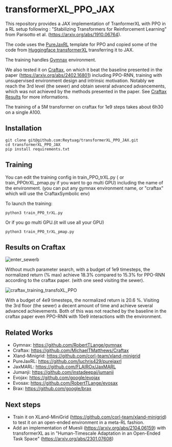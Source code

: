 # transformerXL_PPO_JAX

This repository provides a JAX implementation of TranformerXL with PPO in a RL setup following :  "Stabilizing Transformers for Reinforcement Learning" from Parisotto et al. (https://arxiv.org/abs/1910.06764). 

The code uses the [PureJaxRL](https://github.com/luchris429/purejaxrl) template for PPO and copied some of the code from [Huggingface transformerXL](https://github.com/huggingface/transformers/blob/v4.40.1/src/transformers/models/deprecated/transfo_xl/modeling_transfo_xl.py) transferring it to JAX.

The training handles [Gymnax](https://github.com/RobertTLange/gymnax) environment. 

We also tested it on [Craftax](https://github.com/MichaelTMatthews/Craftax/tree/main/craftax), on which it beat the baseline presented in the paper (https://arxiv.org/abs/2402.16801) including PPO-RNN, training with unsupervised environment design and intrinsic motivation. Notably we reach the 3rd level (the sewer) and obtain several advanced advancements, which was not achieved by the methods presented in the paper. See [Craftax Results](#results-on-craftax) for more informations. 

The training of a 5M transformer on craftax for 1e9 steps takes about 6h30 on a single A100. 

## Installation

```
git clone git@github.com:Reytuag/transformerXL_PPO_JAX.git
cd transformerXL_PPO_JAX
pip install requirements.txt
```
## Training 

You can edit the training config in train_PPO_trXL.py ( or train_PPOtrXL_pmap.py if you want to go multi GPU) including the name of the environment. (you can put any gymnax environment name, or "craftax" which will use the CraftaxSymbolic env)   

To launch the training: 
```
python3 train_PPO_trXL.py
```
Or if you go multi GPU.(it will use all your GPU) 
```
python3 train_PPO_trXL_pmap.py
```

## Results on Craftax 

![enter_sewerb](https://github.com/Reytuag/transformerXL_PPO_JAX/assets/76616547/b517835d-bcfd-4f49-866d-9a6123face18)


Without much parameter search, with a budget of 1e9 timesteps, the normalized return (\% max) achieve 18.3\% compared to 15.3\% for PPO-RNN according to the craftax paper. (with one seed visiting the sewer). 

![craftax_training_transfoXL_PPO](https://github.com/Reytuag/transformerXL_PPO_JAX/assets/76616547/80140a56-a77e-418e-86d7-305a6e43c5ac)

With a budget of 4e9 timesteps, the normalized return is 20.6 \%. Visiting the 3rd floor (the sewer) a decent amount of time and achieve several advanced achievements. Both of this was not reached by the baseline in the craftax paper even PPO-RNN with 10e9 interactions with the environment. 

## Related Works 
* Gymnax: https://github.com/RobertTLange/gymnax
* Craftax: https://github.com/MichaelTMatthews/Craftax
* Xland-Minigrid: https://github.com/corl-team/xland-minigrid
* PureJaxRL: https://github.com/luchris429/purejaxrl
* JaxMARL: https://github.com/FLAIROx/JaxMARL
* Jumanji: https://github.com/instadeepai/jumanji
* Evojax: https://github.com/google/evojax
* Evosax: https://github.com/RobertTLange/evosax
* Brax: https://github.com/google/brax


## Next steps 

* Train it on XLand-MiniGrid (https://github.com/corl-team/xland-minigrid) to test it on an open-ended environment in a meta-RL fashion.
* Add an implementation of Muesli (https://arxiv.org/abs/2104.06159) with transformerXL as in "Human-Timescale Adaptation in an Open-Ended Task Space" (https://arxiv.org/abs/2301.07608)



